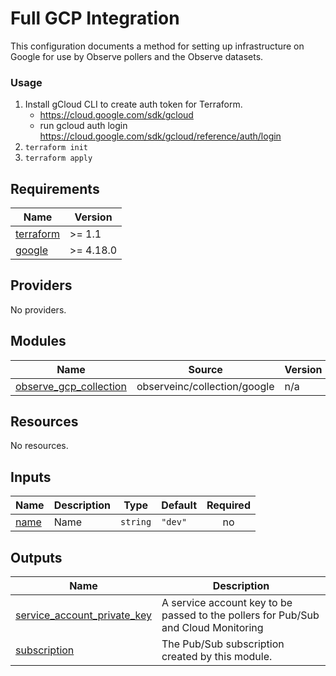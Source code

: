 # Full GCP Integration

This configuration documents a method for setting up infrastructure on Google for use by 
Observe pollers and the Observe datasets.

### Usage

1. Install gCloud CLI to create auth token for Terraform.
      - https://cloud.google.com/sdk/gcloud
      - run gcloud auth login https://cloud.google.com/sdk/gcloud/reference/auth/login
1. `terraform init`
1. `terraform apply`


<!-- BEGINNING OF PRE-COMMIT-TERRAFORM DOCS HOOK -->
## Requirements

| Name | Version |
|------|---------|
| <a name="requirement_terraform"></a> [terraform](#requirement\_terraform) | >= 1.1 |
| <a name="requirement_google"></a> [google](#requirement\_google) | >= 4.18.0 |

## Providers

No providers.

## Modules

| Name | Source | Version |
|------|--------|---------|
| <a name="module_observe_gcp_collection"></a> [observe\_gcp\_collection](#module\_observe\_gcp\_collection) | observeinc/collection/google | n/a |

## Resources

No resources.

## Inputs

| Name | Description | Type | Default | Required |
|------|-------------|------|---------|:--------:|
| <a name="input_name"></a> [name](#input\_name) | Name | `string` | `"dev"` | no |

## Outputs

| Name | Description |
|------|-------------|
| <a name="output_service_account_private_key"></a> [service\_account\_private\_key](#output\_service\_account\_private\_key) | A service account key to be passed to the pollers for Pub/Sub and Cloud Monitoring |
| <a name="output_subscription"></a> [subscription](#output\_subscription) | The Pub/Sub subscription created by this module. |
<!-- END OF PRE-COMMIT-TERRAFORM DOCS HOOK -->
